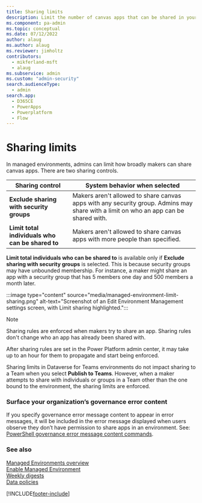 ```yaml
---
title: Sharing limits
description: Limit the number of canvas apps that can be shared in your managed environments.
ms.component: pa-admin
ms.topic: conceptual
ms.date: 07/12/2022
author: alaug 
ms.author: alaug
ms.reviewer: jimholtz
contributors:
  - mikferland-msft
  - alaug 
ms.subservice: admin
ms.custom: "admin-security"
search.audienceType: 
  - admin
search.app:
  - D365CE
  - PowerApps
  - Powerplatform
  - Flow
---
```

# Sharing limits

<!-- https://go.microsoft.com/fwlink/?linkid=2194484 -->

In managed environments, admins can limit how broadly makers can share canvas apps. There are two sharing controls.  

| Sharing control | System behavior when selected |
| --- | --- |
| **Exclude sharing with security groups** | Makers aren't allowed to share canvas apps with any security group. Admins may share with a limit on who an app can be shared with. |
| **Limit total individuals who can be shared to** | Makers aren't allowed to share canvas apps with more people than specified. |

**Limit total individuals who can be shared to** is available only if **Exclude sharing with security groups** is selected. This is because security groups may have unbounded membership. For instance, a maker might share an app with a security group that has 5 members one day and 500 members a month later.  

:::image type="content" source="media/managed-environment-limit-sharing.png" alt-text="Screenshot of an Edit Environment Management settings screen, with Limit sharing highlighted.":::

> [!NOTE]
> Sharing rules are enforced when makers try to share an app. Sharing rules don't change who an app has already been shared with.
>
> After sharing rules are set in the Power Platform admin center, it may take up to an hour for them to propagate and start being enforced.
>
> Sharing limits in Dataverse for Teams environments do not impact sharing to a Team when you select **Publish to Teams**. However, when a maker attempts to share with individuals or groups in a Team other than the one bound to the environment, the sharing limits are enforced. 

### Surface your organization’s governance error content 
If you specify governance error message content to appear in error messages, it will be included in the error message displayed when users observe they don’t have permission to share apps in an environment. See: [PowerShell governance error message content commands](powerapps-powershell.md#governance-error-message-content-commands).

### See also

[Managed Environments overview](managed-environment-overview.md)  
[Enable Managed Environment](managed-environment-enable.md)  
[Weekly digests](managed-environment-weekly-digests.md)  
[Data policies](managed-environment-data-policies.md)

[!INCLUDE[footer-include](../includes/footer-banner.md)]

